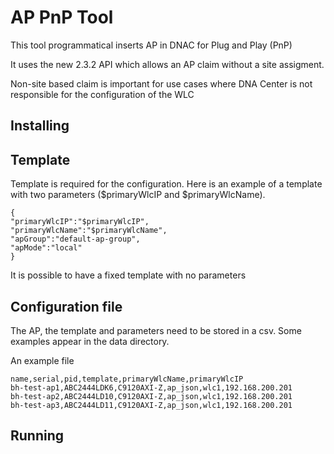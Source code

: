 # AP PnP Tool
This tool programmatical inserts AP in DNAC for Plug and Play (PnP)

It uses the new 2.3.2 API which allows an AP claim without a site assigment.

Non-site based claim is important for use cases where DNA Center is not responsible for the configuration of the WLC

## Installing

## Template
Template is required for the configuration.  Here is an example of a template with 
two parameters ($primaryWlcIP and $primaryWlcName).

```
{
"primaryWlcIP":"$primaryWlcIP",
"primaryWlcName":"$primaryWlcName",
"apGroup":"default-ap-group",
"apMode":"local"
} 
```

It is possible to have a fixed template with no parameters

## Configuration file
The AP, the template and parameters need to be stored in a csv.  Some examples appear
in the data directory.

An example file
```
name,serial,pid,template,primaryWlcName,primaryWlcIP
bh-test-ap1,ABC2444LDK6,C9120AXI-Z,ap_json,wlc1,192.168.200.201
bh-test-ap2,ABC2444LD10,C9120AXI-Z,ap_json,wlc1,192.168.200.201
bh-test-ap3,ABC2444LD11,C9120AXI-Z,ap_json,wlc1,192.168.200.201

```

## Running


##